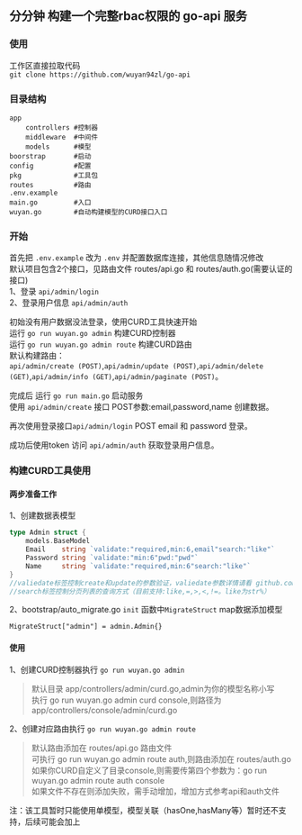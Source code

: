 ## 分分钟 构建一个完整rbac权限的 go-api 服务

### 使用
工作区直接拉取代码  
`git clone https://github.com/wuyan94zl/go-api`  

### 目录结构
```
app
    controllers #控制器
    middleware  #中间件
    models      #模型
boorstrap       #启动
config          #配置
pkg             #工具包
routes          #路由
.env.example
main.go         #入口
wuyan.go        #自动构建模型的CURD接口入口
```

### 开始
首先把 `.env.example` 改为 `.env` 并配置数据库连接，其他信息随情况修改  
默认项目包含2个接口，见路由文件 routes/api.go 和 routes/auth.go(需要认证的接口)  
1、登录 `api/admin/login`  
2、登录用户信息 `api/admin/auth`  

初始没有用户数据没法登录，使用CURD工具快速开始  
运行 `go run wuyan.go admin` 构建CURD控制器  
运行 `go run wuyan.go admin route` 构建CURD路由  
默认构建路由：  
`api/admin/create (POST)`,`api/admin/update (POST)`,`api/admin/delete (GET)`,`api/admin/info (GET)`,`api/admin/paginate (POST)`。  

完成后 运行 `go run main.go` 启动服务  
使用 `api/admin/create` 接口 POST参数:email,password,name 创建数据。  

再次使用登录接口`api/admin/login` POST email 和 password 登录。

成功后使用token 访问 `api/admin/auth` 获取登录用户信息。

### 构建CURD工具使用
#### 两步准备工作    
1、创建数据表模型
```go
type Admin struct {
	models.BaseModel
	Email    string `validate:"required,min:6,email"search:"like"`
	Password string `validate:"min:6"pwd:"pwd"`
	Name     string `validate:"required,min:6"search:"like"`
}
//valiedate标签控制create和update的参数验证，valiedate参数详情请看 github.com/thedevsaddam/govalidator
//search标签控制分页列表的查询方式（目前支持:like,=,>,<,!=。like为str%）
```  
2、bootstrap/auto_migrate.go `init` 函数中`MigrateStruct` map数据添加模型  
```
MigrateStruct["admin"] = admin.Admin{}
```
#### 使用
1、创建CURD控制器执行 `go run wuyan.go admin`  
> 默认目录 app/controllers/admin/curd.go,admin为你的模型名称小写  
> 执行 go run wuyan.go admin curd console,则路径为app/controllers/console/admin/curd.go
  
2、创建对应路由执行 `go run wuyan.go admin route`
> 默认路由添加在 routes/api.go 路由文件  
> 可执行 go run wuyan.go admin route auth,则路由添加在 routes/auth.go  
> 如果你CURD自定义了目录console,则需要传第四个参数为：go run wuyan.go admin route auth console  
> 如果文件不存在则添加失败，需手动增加，增加方式参考api和auth文件

  
注：该工具暂时只能使用单模型，模型关联（hasOne,hasMany等）暂时还不支持，后续可能会加上  
